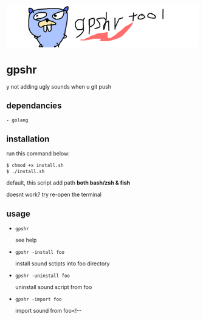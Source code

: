 ![README LOGO](_img/bak.png)

# gpshr
y not adding ugly sounds when u git push

## dependancies

    - golang

## installation

run this command below:

```
$ chmod +x install.sh
$ ./install.sh
```
default, this script add path **both bash/zsh & fish**

doesnt work? try re-open the terminal

## usage

- ```gpshr``` 

    see help

- ```gpshr -install foo``` 

    install sound sctipts into foo directory

- ```gpshr -uninstall foo``` 

    uninstall sound script from foo

- ```gpshr -import foo``` 

    import sound from foo<!-- 